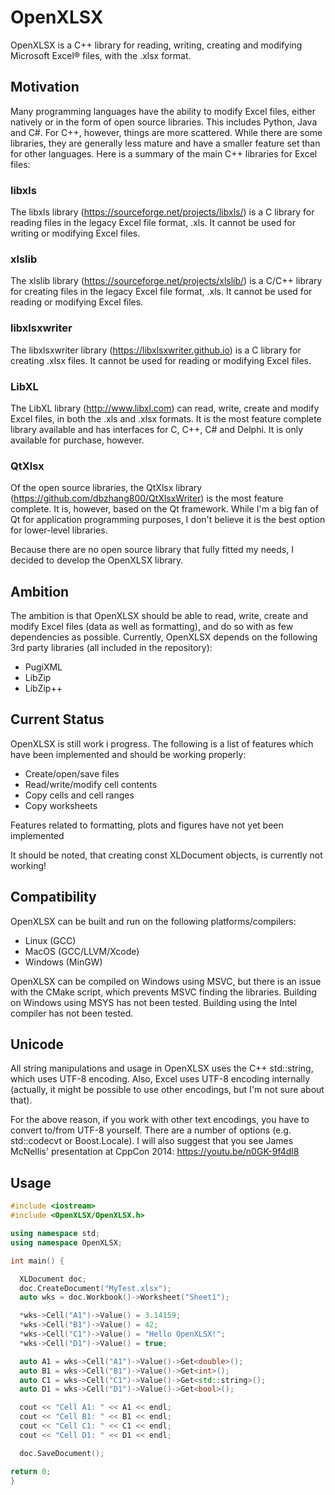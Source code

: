 # OpenXLSX
OpenXLSX is a C++ library for reading, writing, creating and modifying Microsoft Excel® files, with the .xlsx format.

## Motivation
Many programming languages have the ability to modify Excel files, either natively or in the form of open source libraries. This includes Python, Java and C#. For C++, however, things are more scattered. While there are some libraries, they are generally less mature and have a smaller feature set than for other languages. Here is a summary of the main C++ libraries for Excel files:

### libxls
The libxls library (https://sourceforge.net/projects/libxls/) is a C library for reading files in the legacy Excel file format, .xls. It cannot be used for writing or modifying Excel files.

### xlslib
The xlslib library (https://sourceforge.net/projects/xlslib/) is a C/C++ library for creating files in the legacy Excel file format, .xls. It cannot be used for reading or modifying Excel files.

### libxlsxwriter
The libxlsxwriter library (https://libxlsxwriter.github.io) is a C library for creating .xlsx files. It cannot be used for reading or modifying Excel files.

### LibXL
The LibXL library (http://www.libxl.com) can read, write, create and modify Excel files, in both the .xls and .xlsx formats. It is the most feature complete library available and has interfaces for C, C++, C# and Delphi. It is only available for purchase, however.

### QtXlsx
Of the open source libraries, the QtXlsx library (https://github.com/dbzhang800/QtXlsxWriter) is the most feature complete. It is, however, based on the Qt framework. While I'm a big fan of Qt for application programming purposes, I don't believe it is the best option for lower-level libraries.

Because there are no open source library that fully fitted my needs, I decided to develop the OpenXLSX library.

## Ambition
The ambition is that OpenXLSX should be able to read, write, create and modify Excel files (data as well as formatting), and do so with as few dependencies as possible. Currently, OpenXLSX depends on the following 3rd party libraries (all included in the repository):

 - PugiXML
 - LibZip
 - LibZip++
 
 ## Current Status
 OpenXLSX is still work i progress. The following is a list of features which have been implemented and should be working properly:
 
  - Create/open/save files
  - Read/write/modify cell contents
  - Copy cells and cell ranges
  - Copy worksheets
  
  Features related to formatting, plots and figures have not yet been implemented
  
  It should be noted, that creating const XLDocument objects, is currently not working!
  
  ## Compatibility
  OpenXLSX can be built and run on the following platforms/compilers:
  
  - Linux (GCC)
  - MacOS (GCC/LLVM/Xcode)
  - Windows (MinGW)
  
  OpenXLSX can be compiled on Windows using MSVC, but there is an issue with the CMake script, which prevents MSVC finding the libraries.
  Building on Windows using MSYS has not been tested.
  Building using the Intel compiler has not been tested.
  
  ## Unicode
  All string manipulations and usage in OpenXLSX uses the C++ std::string, which uses UTF-8 encoding. Also, Excel uses UTF-8 encoding internally (actually, it might be possible to use other encodings, but I'm not sure about that). 
  
  For the above reason, if you work with other text encodings, you have to convert to/from UTF-8 yourself. There are a number of options (e.g. std::codecvt or Boost.Locale). I will also suggest that you see James McNellis' presentation at CppCon 2014: https://youtu.be/n0GK-9f4dl8
  
  ## Usage
  
  ```cpp
  #include <iostream>
  #include <OpenXLSX/OpenXLSX.h>
  
  using namespace std;
  using namespace OpenXLSX;
  
  int main() {
  
    XLDocument doc;
    doc.CreateDocument("MyTest.xlsx");
    auto wks = doc.Workbook()->Worksheet("Sheet1");

    *wks->Cell("A1")->Value() = 3.14159;
    *wks->Cell("B1")->Value() = 42;
    *wks->Cell("C1")->Value() = "Hello OpenXLSX!";
    *wks->Cell("D1")->Value() = true;

    auto A1 = wks->Cell("A1")->Value()->Get<double>();
    auto B1 = wks->Cell("B1")->Value()->Get<int>();
    auto C1 = wks->Cell("C1")->Value()->Get<std::string>();
    auto D1 = wks->Cell("D1")->Value()->Get<bool>();

    cout << "Cell A1: " << A1 << endl;
    cout << "Cell B1: " << B1 << endl;
    cout << "Cell C1: " << C1 << endl;
    cout << "Cell D1: " << D1 << endl;

    doc.SaveDocument();
  
  return 0;
  }
  ```  
